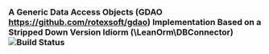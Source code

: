 ### A Generic Data Access Objects (GDAO https://github.com/rotexsoft/gdao) Implementation Based on a Stripped Down Version Idiorm (\LeanOrm\DBConnector) ![Build Status](https://travis-ci.org/rotexsoft/idiorm-gdao.svg)

